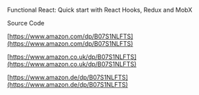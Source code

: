 Functional React: Quick start with React Hooks, Redux and MobX

Source Code

[https://www.amazon.com/dp/B07S1NLFTS](https://www.amazon.com/dp/B07S1NLFTS)

[https://www.amazon.co.uk/dp/B07S1NLFTS](https://www.amazon.co.uk/dp/B07S1NLFTS)

[https://www.amazon.de/dp/B07S1NLFTS](https://www.amazon.de/dp/B07S1NLFTS)
